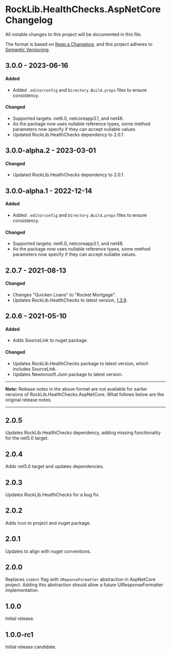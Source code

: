 # RockLib.HealthChecks.AspNetCore Changelog

All notable changes to this project will be documented in this file.

The format is based on [Keep a Changelog](https://keepachangelog.com/en/1.0.0/),
and this project adheres to [Semantic Versioning](https://semver.org/spec/v2.0.0.html).

## 3.0.0 - 2023-06-16

#### Added
- Added `.editorconfig` and `Directory.Build.props` files to ensure consistency.

#### Changed
- Supported targets: net6.0, netcoreapp3.1, and net48.
- As the package now uses nullable reference types, some method parameters now specify if they can accept nullable values.
- Updated RockLib.HealthChecks dependency to 2.0.1.

## 3.0.0-alpha.2 - 2023-03-01

#### Changed
- Updated RockLib.HealthChecks dependency to 2.0.1.

## 3.0.0-alpha.1 - 2022-12-14

#### Added
- Added `.editorconfig` and `Directory.Build.props` files to ensure consistency.

#### Changed
- Supported targets: net6.0, netcoreapp3.1, and net48.
- As the package now uses nullable reference types, some method parameters now specify if they can accept nullable values.

## 2.0.7 - 2021-08-13

#### Changed

- Changes "Quicken Loans" to "Rocket Mortgage".
- Updates RockLib.HealthChecks to latest version, [1.3.9](https://github.com/RockLib/RockLib.HealthChecks/blob/main/RockLib.HealthChecks/CHANGELOG.md#139---2021-08-13).

## 2.0.6 - 2021-05-10

#### Added

- Adds SourceLink to nuget package.

#### Changed

- Updates RockLib.HealthChecks package to latest version, which includes SourceLink.
- Updates Newtonsoft.Json package to latest version.

----

**Note:** Release notes in the above format are not available for earlier versions of
RockLib.HealthChecks.AspNetCore. What follows below are the original release notes.

----

## 2.0.5

Updates RockLib.HealthChecks dependency, adding missing functionality for the net5.0 target.

## 2.0.4

Adds net5.0 target and updates dependencies.

## 2.0.3

Updates RockLib.HealthChecks for a bug fix.

## 2.0.2

Adds icon to project and nuget package.

## 2.0.1

Updates to align with nuget conventions.

## 2.0.0

Replaces `indent` flag with `IReponseFormatter` abstraction in AspNetCore project. Adding this abstraction should allow a future UIResponseFormatter implementation.

## 1.0.0

Initial release.

## 1.0.0-rc1

Initial release candidate.
